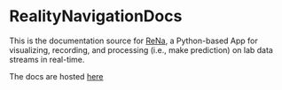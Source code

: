 # RealityNavigationDocs

This is the documentation source for [ReNa](https://github.com/ApocalyVec/RealityNavigation), a Python-based App for visualizing, recording, and processing (i.e., make prediction) on lab data streams in real-time.

The docs are hosted [here](https://realitynavigationdocs.readthedocs.io/en/latest/)
